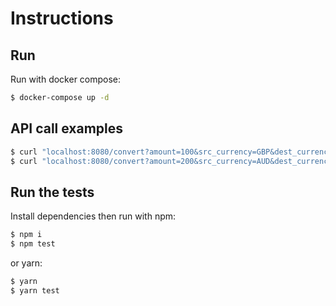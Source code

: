 # Instructions

## Run

Run with docker compose:

```bash
$ docker-compose up -d
```

## API call examples

```bash
$ curl "localhost:8080/convert?amount=100&src_currency=GBP&dest_currency=USD&reference_date=2020-03-25"
$ curl "localhost:8080/convert?amount=200&src_currency=AUD&dest_currency=CAD"
```

## Run the tests

Install dependencies then run with npm:

```bash
$ npm i
$ npm test
````

or yarn:

```bash
$ yarn
$ yarn test
```
